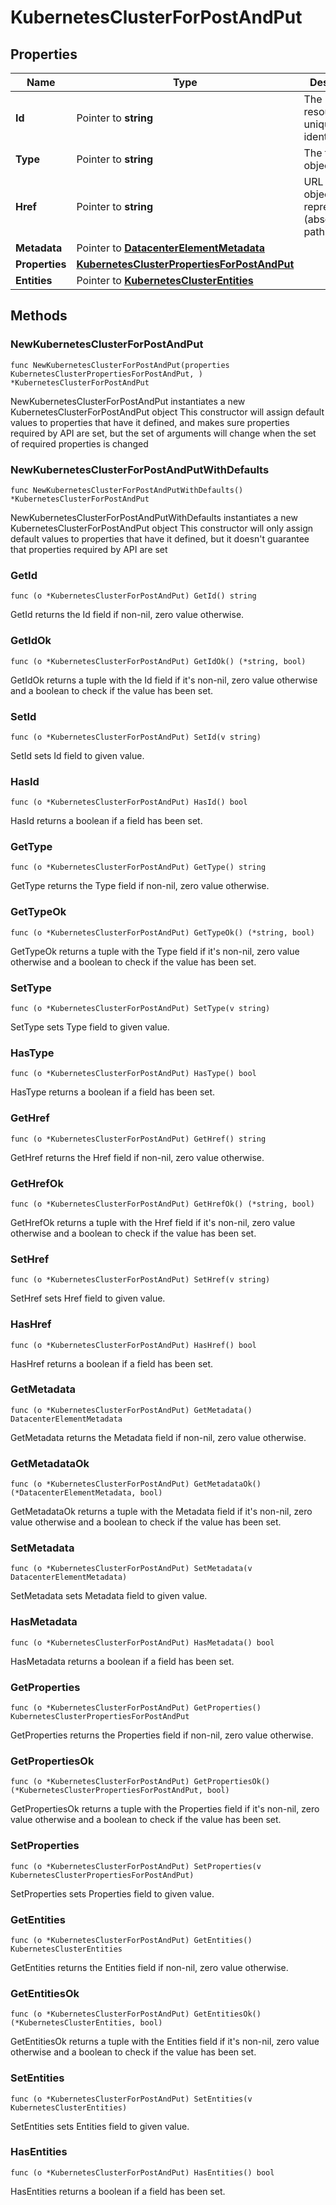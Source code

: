 # KubernetesClusterForPostAndPut

## Properties

|Name | Type | Description | Notes|
|------------ | ------------- | ------------- | -------------|
|**Id** | Pointer to **string** | The resource&#39;s unique identifier. | [optional] [readonly] |
|**Type** | Pointer to **string** | The type of object | [optional] [readonly] |
|**Href** | Pointer to **string** | URL to the object representation (absolute path) | [optional] [readonly] |
|**Metadata** | Pointer to [**DatacenterElementMetadata**](DatacenterElementMetadata.md) |  | [optional] |
|**Properties** | [**KubernetesClusterPropertiesForPostAndPut**](KubernetesClusterPropertiesForPostAndPut.md) |  | |
|**Entities** | Pointer to [**KubernetesClusterEntities**](KubernetesClusterEntities.md) |  | [optional] |

## Methods

### NewKubernetesClusterForPostAndPut

`func NewKubernetesClusterForPostAndPut(properties KubernetesClusterPropertiesForPostAndPut, ) *KubernetesClusterForPostAndPut`

NewKubernetesClusterForPostAndPut instantiates a new KubernetesClusterForPostAndPut object
This constructor will assign default values to properties that have it defined,
and makes sure properties required by API are set, but the set of arguments
will change when the set of required properties is changed

### NewKubernetesClusterForPostAndPutWithDefaults

`func NewKubernetesClusterForPostAndPutWithDefaults() *KubernetesClusterForPostAndPut`

NewKubernetesClusterForPostAndPutWithDefaults instantiates a new KubernetesClusterForPostAndPut object
This constructor will only assign default values to properties that have it defined,
but it doesn't guarantee that properties required by API are set

### GetId

`func (o *KubernetesClusterForPostAndPut) GetId() string`

GetId returns the Id field if non-nil, zero value otherwise.

### GetIdOk

`func (o *KubernetesClusterForPostAndPut) GetIdOk() (*string, bool)`

GetIdOk returns a tuple with the Id field if it's non-nil, zero value otherwise
and a boolean to check if the value has been set.

### SetId

`func (o *KubernetesClusterForPostAndPut) SetId(v string)`

SetId sets Id field to given value.

### HasId

`func (o *KubernetesClusterForPostAndPut) HasId() bool`

HasId returns a boolean if a field has been set.

### GetType

`func (o *KubernetesClusterForPostAndPut) GetType() string`

GetType returns the Type field if non-nil, zero value otherwise.

### GetTypeOk

`func (o *KubernetesClusterForPostAndPut) GetTypeOk() (*string, bool)`

GetTypeOk returns a tuple with the Type field if it's non-nil, zero value otherwise
and a boolean to check if the value has been set.

### SetType

`func (o *KubernetesClusterForPostAndPut) SetType(v string)`

SetType sets Type field to given value.

### HasType

`func (o *KubernetesClusterForPostAndPut) HasType() bool`

HasType returns a boolean if a field has been set.

### GetHref

`func (o *KubernetesClusterForPostAndPut) GetHref() string`

GetHref returns the Href field if non-nil, zero value otherwise.

### GetHrefOk

`func (o *KubernetesClusterForPostAndPut) GetHrefOk() (*string, bool)`

GetHrefOk returns a tuple with the Href field if it's non-nil, zero value otherwise
and a boolean to check if the value has been set.

### SetHref

`func (o *KubernetesClusterForPostAndPut) SetHref(v string)`

SetHref sets Href field to given value.

### HasHref

`func (o *KubernetesClusterForPostAndPut) HasHref() bool`

HasHref returns a boolean if a field has been set.

### GetMetadata

`func (o *KubernetesClusterForPostAndPut) GetMetadata() DatacenterElementMetadata`

GetMetadata returns the Metadata field if non-nil, zero value otherwise.

### GetMetadataOk

`func (o *KubernetesClusterForPostAndPut) GetMetadataOk() (*DatacenterElementMetadata, bool)`

GetMetadataOk returns a tuple with the Metadata field if it's non-nil, zero value otherwise
and a boolean to check if the value has been set.

### SetMetadata

`func (o *KubernetesClusterForPostAndPut) SetMetadata(v DatacenterElementMetadata)`

SetMetadata sets Metadata field to given value.

### HasMetadata

`func (o *KubernetesClusterForPostAndPut) HasMetadata() bool`

HasMetadata returns a boolean if a field has been set.

### GetProperties

`func (o *KubernetesClusterForPostAndPut) GetProperties() KubernetesClusterPropertiesForPostAndPut`

GetProperties returns the Properties field if non-nil, zero value otherwise.

### GetPropertiesOk

`func (o *KubernetesClusterForPostAndPut) GetPropertiesOk() (*KubernetesClusterPropertiesForPostAndPut, bool)`

GetPropertiesOk returns a tuple with the Properties field if it's non-nil, zero value otherwise
and a boolean to check if the value has been set.

### SetProperties

`func (o *KubernetesClusterForPostAndPut) SetProperties(v KubernetesClusterPropertiesForPostAndPut)`

SetProperties sets Properties field to given value.


### GetEntities

`func (o *KubernetesClusterForPostAndPut) GetEntities() KubernetesClusterEntities`

GetEntities returns the Entities field if non-nil, zero value otherwise.

### GetEntitiesOk

`func (o *KubernetesClusterForPostAndPut) GetEntitiesOk() (*KubernetesClusterEntities, bool)`

GetEntitiesOk returns a tuple with the Entities field if it's non-nil, zero value otherwise
and a boolean to check if the value has been set.

### SetEntities

`func (o *KubernetesClusterForPostAndPut) SetEntities(v KubernetesClusterEntities)`

SetEntities sets Entities field to given value.

### HasEntities

`func (o *KubernetesClusterForPostAndPut) HasEntities() bool`

HasEntities returns a boolean if a field has been set.



